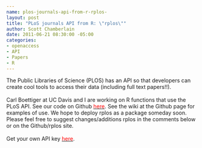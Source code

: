 ```yaml
--- 
name: plos-journals-api-from-r-rplos-
layout: post
title: "PLoS journals API from R: \"rplos\""
author: Scott Chamberlain
date: 2011-06-21 08:30:00 -05:00
categories: 
- openaccess
- API
- Papers
- R
---
```

The Public Libraries of Science (PLOS) has an API so&nbsp;that developers can create cool tools to access their data (including full text papers!!).<br /><br />Carl Boettiger at UC Davis and I are working on R functions that use the PLoS API. See our code on Github <a href="https://github.com/ropensci/rplos"><span class="Apple-style-span" style="color: red;">here</span></a>. See the wiki at the Github page for examples of use. We hope to deploy rplos as a package someday soon. Please feel free to suggest changes/additions rplos in the comments below or on the Github/rplos site.<br /><br />Get your own API key <a href="http://api.plos.org/"><span class="Apple-style-span" style="color: red;">here</span></a>.
